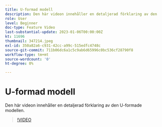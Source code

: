 ```yaml
---
title: U-formad modell
description: Den här videon innehåller en detaljerad förklaring av den U-formade modellen.
role: User
level: Beginner
doc-type: Feature Video
last-substantial-update: 2023-01-06T00:00:00Z
kt: 11696
thumbnail: 347214.jpeg
exl-id: 350a82a6-c931-42cc-a99c-515edfc4748c
source-git-commit: 711b06dc6a1c5c9ab6d65996c0bc536cf28790f8
workflow-type: tm+mt
source-wordcount: '0'
ht-degree: 0%

---
```


# U-formad modell

Den här videon innehåller en detaljerad förklaring av den U-formade modellen.

>[!VIDEO](https://video.tv.adobe.com/v/347214/?quality=12&learn=on)

